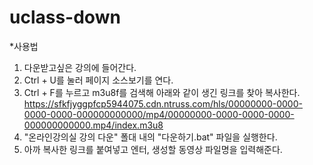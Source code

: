 # uclass-down

*사용법

1. 다운받고싶은 강의에 들어간다.
2. Ctrl + U를 눌러 페이지 소스보기를 연다.
3. Ctrl + F를 누르고 m3u8f를 검색해 아래와 같이 생긴 링크를 찾아 복사한다.
https://sfkfjyggpfcp5944075.cdn.ntruss.com/hls/00000000-0000-0000-0000-000000000000/mp4/00000000-0000-0000-0000-000000000000.mp4/index.m3u8
4. "온라인강의실 강의 다운" 폴대 내의 "다운하기.bat" 파일을 실행한다.
5. 아까 복사한 링크를 붙여넣고 엔터, 생성할 동영상 파일명을 입력해준다.
